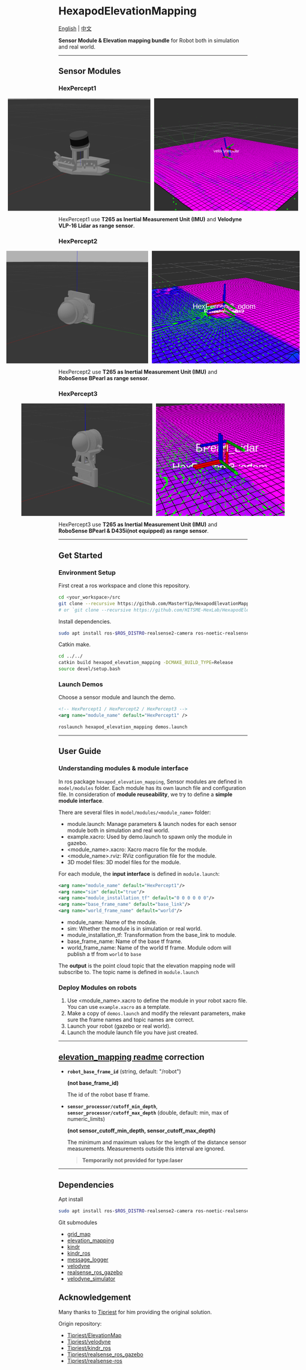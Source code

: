 # HexapodElevationMapping

[English](README.md) | [中文](README_CN.md)

**Sensor Module & Elevation mapping bundle** for Robot both in simulation and real world.

---

## Sensor Modules

### HexPercept1

<div style="display:flex; justify-content:center;">
    <img src="doc/HexPercept1_model.png" alt="Image 1" style="height:300px; margin-right:10px;">
    <img src="doc/HexPercept1_elevation_mapping.png" alt="Image 2" style="height:300px;">
</div>

HexPercept1 use **T265 as Inertial Measurement Unit (IMU)** and **Velodyne VLP-16 Lidar as range sensor**.

### HexPercept2

<div style="display:flex; justify-content:center;">
    <img src="doc/HexPercept2_model.png" alt="Image 1" style="height:300px; margin-right:10px;">
    <img src="doc/HexPercept2_elevation_mapping.png" alt="Image 2" style="height:300px;">
</div>

HexPercept2 use **T265 as Inertial Measurement Unit (IMU)** and **RoboSense BPearl as range sensor**.

### HexPercept3

<div style="display:flex; justify-content:center;">
    <img src="doc/HexPercept3_model.png" alt="Image 1" style="height:300px; margin-right:10px;">
    <img src="doc/HexPercept3_elevation_mapping.png" alt="Image 2" style="height:300px;">
</div>

HexPercept3 use **T265 as Inertial Measurement Unit (IMU)** and **RoboSense BPearl & D435i(not equipped) as range sensor**.

---

## Get Started

### Environment Setup

First creat a ros workspace and clone this repository.

```bash
cd <your_workspace>/src
git clone --recursive https://github.com/MasterYip/HexapodElevationMapping
# or `git clone --recursive https://github.com/HITSME-HexLab/HexapodElevationMapping`
```

Install dependencies.

```bash
sudo apt install ros-$ROS_DISTRO-realsense2-camera ros-noetic-realsense2-description libpcap-dev
```

Catkin make.

```bash
cd ../../
catkin build hexapod_elevation_mapping -DCMAKE_BUILD_TYPE=Release
source devel/setup.bash
```

### Launch Demos

Choose a sensor module and launch the demo.

```xml
<!-- HexPercept1 / HexPercept2 / HexPercept3 -->
<arg name="module_name" default="HexPercept1" />
```

```bash
roslaunch hexapod_elevation_mapping demos.launch
```

---

## User Guide

### Understanding modules & module interface

In ros package `hexapod_elevation_mapping`, Sensor modules are defined in `model/modules` folder. Each module has its own launch file and configuration file. In consideration of **module reuseability**, we try to define a **simple module interface**.

There are several files in `model/modules/<module_name>` folder:

- module.launch: Manage parameters & launch nodes for each sensor module both in simulation and real world.
- example.xacro: Used by demo.launch to spawn only the module in gazebo.
- <module_name>.xacro: Xacro macro file for the module.
- <module_name>.rviz: RViz configuration file for the module.
- 3D model files: 3D model files for the module.

For each module, the **input interface** is defined in `module.launch`:

```xml
<arg name="module_name" default="HexPercept1"/>
<arg name="sim" default="true"/>
<arg name="module_installation_tf" default="0 0 0 0 0 0"/>
<arg name="base_frame_name" default="base_link"/>
<arg name="world_frame_name" default="world"/>
```

- module_name: Name of the module.
- sim: Whether the module is in simulation or real world.
- module_installation_tf: Transformation from the base_link to module.
- base_frame_name: Name of the base tf frame.
- world_frame_name: Name of the world tf frame. Module odom will publish a tf from `world` to `base`

The **output** is the point cloud topic that the elevation mapping node will subscribe to. The topic name is defined in `module.launch`

### Deploy Modules on robots

1. Use <module_name>.xacro to define the module in your robot xacro file. You can use `example.xacro` as a template.
2. Make a copy of `demos.launch` and modify the relevant parameters, make sure the frame names and topic names are correct.
3. Launch your robot (gazebo or real world).
4. Launch the module launch file you have just created.

---

## [elevation_mapping readme](elevation_mapping/README.md) correction

- **`robot_base_frame_id`** (string, default: "/robot")

  **(not base_frame_id)**

  The id of the robot base tf frame.

- **`sensor_processor/cutoff_min_depth`**, **`sensor_processor/cutoff_max_depth`** (double, default: min, max of numeric_limits<double>)

  **(not sensor_cutoff_min_depth, sensor_cutoff_max_depth)**

  The minimum and maximum values for the length of the distance sensor measurements. Measurements outside this interval are ignored.

  > **Temporarily not provided for type:laser**

---

## Dependencies

Apt install

```bash
sudo apt install ros-$ROS_DISTRO-realsense2-camera ros-noetic-realsense2-description
```

Git submodules

- [grid_map](https://github.com/ANYbotics/grid_map)
- [elevation_mapping](https://github.com/ANYbotics/elevation_mapping)
- [kindr](https://github.com/ANYbotics/kindr)
- [kindr_ros](https://github.com/ANYbotics/kindr_ros)
- [message_logger](https://github.com/ANYbotics/message_logger)
- [velodyne](https://github.com/ros-drivers/velodyne)
- [realsense_ros_gazebo](https://github.com/nilseuropa/realsense_ros_gazebo)
- [velodyne_simulator](https://bitbucket.org/DataspeedInc/velodyne_simulator.git)

## Acknowledgement

Many thanks to [Tipriest](https://github.com/Tipriest) for him providing the original solution.

Origin repository:

- [Tipriest/ElevationMap](https://github.com/Tipriest/ElevationMap)
- [Tipriest/velodyne](https://github.com/Tipriest/velodyne)
- [Tipriest/kindr_ros](https://github.com/Tipriest/kindr_ros)
- [Tipriest/realsense_ros_gazebo](https://github.com/Tipriest/realsense_ros_gazebo)
- [Tipriest/realsense-ros](https://github.com/Tipriest/realsense-ros)
